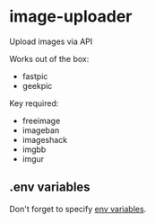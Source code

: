 # image-uploader
Upload images via API

Works out of the box:
- fastpic
- geekpic

Key required:
- freeimage
- imageban
- imageshack
- imgbb
- imgur

## .env variables
Don't forget to specify [env variables](.env.sample).
